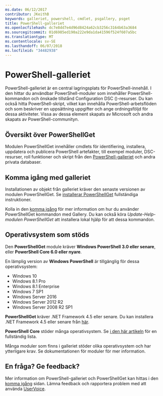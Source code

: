 ```yaml
---
ms.date: 06/12/2017
contributor: JKeithB
keywords: galleriet, powershell, cmdlet, psgallery, psget
title: PowerShell-galleriet
ms.openlocfilehash: dc7e8dd7e4d96d8424a62cb3256c3164b63a3684
ms.sourcegitcommit: 01d6985ed190a222e9da1da41596f524f607a5bc
ms.translationtype: MT
ms.contentlocale: sv-SE
ms.lasthandoff: 06/07/2018
ms.locfileid: "34482938"
---
```

# <a name="the-powershell-gallery"></a>PowerShell-galleriet

PowerShell-galleriet är en central lagringsplats för PowerShell-innehåll. I den hittar du användbar PowerShell-moduler som innehåller PowerShell-kommandon och önskade tillstånd Configuration DSC ()-resurser.
Du kan också hitta PowerShell-skript, vilket kan innehålla PowerShell-arbetsflöden och som beskriver en uppsättning uppgifter och ange ordningsföljd för dessa aktiviteter. Vissa av dessa element skapats av Microsoft och andra skapats av PowerShell-communityn.

## <a name="powershellget-overview"></a>Översikt över PowerShellGet

Modulen PowerShellGet innehåller cmdlets för identifiering, installera, uppdatera och publicera PowerShell artefakter, till exempel moduler, DSC-resurser, roll funktioner och skript från den [PowerShell-galleriet](https://www.PowerShellGallery.com) och andra privata databaser.

## <a name="getting-started-with-the-gallery"></a>Komma igång med galleriet

Installationen av objekt från galleriet kräver den senaste versionen av modulen PowerShellGet.
Se [installerar PowerShellGet](installing-psget.md) fullständiga instruktioner.

Kolla in den [komma igång](getting-started.md) för mer information om hur du använder PowerShellGet kommandon med Gallery. Du kan också köra *Update-Help-modulen PowerShellGet* att installera lokal hjälp för att dessa kommandon.

## <a name="supported-operating-systems"></a>Operativsystem som stöds

Den **PowerShellGet** module kräver **Windows PowerShell 3.0 eller senare**, eller **PowerShell Core 6.0 eller nyare**.

En lämplig version av **Windows PowerShell** är tillgänglig för dessa operativsystem:

- Windows 10
- Windows 8.1 Pro
- Windows 8.1 Enterprise
- Windows 7 SP1
- Windows Server 2016
- Windows Server 2012 R2
- Windows Server 2008 R2 SP1

**PowerShellGet** kräver .NET Framework 4.5 eller senare. Du kan installera .NET Framework 4.5 eller senare från [här](https://msdn.microsoft.com/library/5a4x27ek.aspx).

**PowerShell Core** stöder många operativsystem. Se [i den här artikeln](https://blogs.msdn.microsoft.com/powershell/2018/01/10/powershell-core-6-0-generally-available-ga-and-supported/) för en fullständig lista.

Många moduler som finns i galleriet stöder olika operativsystem och har ytterligare krav. Se dokumentationen för moduler för mer information.

## <a name="got-a-question-have-feedback"></a>En fråga? Ge feedback?

Mer information om PowerShell-galleriet och PowerShellGet kan hittas i den [komma igång](getting-started.md) sidan. Lämna feedback och rapportera problem med att använda [UserVoice](http://windowsserver.uservoice.com/forums/301869-powershell).

